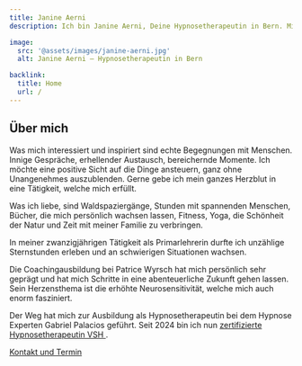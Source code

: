```yaml
---
title: Janine Aerni
description: Ich bin Janine Aerni, Deine Hypnosetherapeutin in Bern. Mit Leidenschaft helfe ich Menschen dabei, Süchte, Ängste und Stress durch Hypnose zu überwinden.

image:
  src: '@assets/images/janine-aerni.jpg'
  alt: Janine Aerni – Hypnosetherapeutin in Bern

backlink:
  title: Home
  url: /
---
```


## Über mich

Was mich interessiert und inspiriert sind echte Begegnungen
mit Menschen. Innige Gespräche, erhellender Austausch,
bereichernde Momente. Ich möchte eine positive Sicht auf die Dinge
ansteuern, ganz ohne Unangenehmes auszublenden.
Gerne gebe ich mein ganzes Herzblut in eine Tätigkeit, welche
mich erfüllt.

Was ich liebe, sind Waldspaziergänge, Stunden mit
spannenden Menschen, Bücher, die mich persönlich wachsen
lassen, Fitness, Yoga, die Schönheit der Natur und Zeit mit meiner Familie zu verbringen.

In meiner zwanzigjährigen Tätigkeit als Primarlehrerin durfte ich
unzählige Sternstunden erleben und an schwierigen Situationen
wachsen.

Die Coachingausbildung bei Patrice Wyrsch hat mich persönlich
sehr geprägt und hat mich Schritte in eine abenteuerliche
Zukunft gehen lassen. Sein Herzensthema ist die erhöhte
Neurosensitivität, welche mich auch enorm fasziniert.

Der Weg hat mich zur Ausbildung als Hypnosetherapeutin bei dem Hypnose Experten Gabriel Palacios geführt. Seit 2024 bin ich nun [zertifizierte Hypnosetherapeutin VSH ](/diplomierte-hypnosetherapeutin/).

<a
data-umami-event="Janine – Button Kontakt"
href="/kontakt/"
class="inline-flex items-center justify-center px-6 py-3 text-base leading-tight font-bold text-red-600 bg-transparent border border-red-600 rounded-full transition hover:bg-red-500 hover:text-red-50 no-underline "
onclick="document.app.emitEvent('mouseDown', 'trigger-to-5');"> Kontakt und Termin</a>
